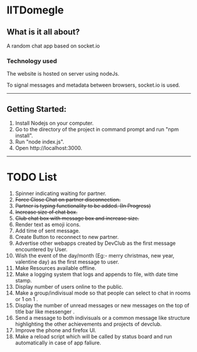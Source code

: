 # IITDomegle

## What is it all about?
A random chat app based on socket.io

### Technology used
The website is hosted on server using nodeJs.

To signal messages and metadata between browsers, socket.io is used.


-----------------------------------------------------------------------------------------

## Getting Started:
1. Install Nodejs on your computer.
2. Go to the directory of the project in command prompt and run "npm install".
3. Run "node index.js".
4. Open http://localhost:3000.

-----------------------------------------------------------------------------------------

# TODO List
1. Spinner indicating waiting for partner.
2. ~~Force Close Chat on partner disconnection.~~
3. ~~Partner is typing functionality to be added. (In Progress)~~
4. ~~Increase size of chat box.~~
5. ~~Club chat box with message box and increase size.~~
6. Render text as emoji icons.
7. Add time of sent message.
8. Create Button to reconnect to new partner.
9. Advertise other webapps created by DevClub as the first message encountered by User.
10. Wish the event of the day/month (Eg:- merry christmas, new year, valentine day) as the first message to user.
11. Make Resources available offline.
12. Make a logging system that logs and appends to file, with date time stamp.
13. Display number of users online to the public.
14. Make a group/indivisual mode so that people can select to chat in rooms or 1 on 1 .
15. Display the number of unread messages or new messages on the top of title bar like messenger .
16. Send a message to both indivisuals or a common message like structure highlighting the other achievements and projects of devclub.
17. Improve the phone and firefox UI.
18. Make a reload script which will be called by status board and run automatically in case of app faliure.
